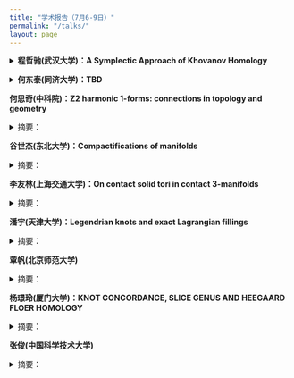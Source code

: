 ```yaml
---
title: "学术报告（7月6-9日）"
permalink: "/talks/"
layout: page
---
```


<p>
<details>
<summary><b>程哲驰(武汉大学)：A Symplectic Approach of Khovanov Homology
</b></summary>
摘要：There are many different approaches of Khovanov homology. As for this talk, we will mainly be interested in a version from symplectic geometry, called symplectic Khovanov homology.  It is conjecturally isomorphic to Khovanov homology. In 2020, Abouzaid and Smith proved this conjecture over characteristic-zero fields, while the more general cases remain open. In this talk, we start with comparing the gradings on symplectic Khovanov homology and Khovanov homology, and then discuss some recent progress on the conjecture.
</details>
</p> 

<p>
<details>
<summary><b>何东泰(同济大学)：TBD
</b></summary>
摘要：TBD
</details>
</p> 

<p><b>何思奇(中科院)：Z2 harmonic 1-forms: connections in topology and geometry</b>
 <details>
<summary>摘要：</summary>
Z2 harmonic spinors and forms extend the concept of quadratic differentials on Riemann surfaces to higher dimensions, creating significant links with gauge theory, low-dimensional topology, and calibrated geometry. According to Taubes, Z2 harmonic 1-forms serve as essential boundaries in various gauge theory equations, particularly in the context of flat SL(2,C) connections. In the first session, we will provide an overview of this field, highlighting contributions from Takahashi, Parker, Walpuski, Doan, Donaldson, Haydys, Mazzeo, Chen, and others. The second session will address a challenge question posed by Taubes-Wu concerning the existence and rigidity of the tangent cone model for Z2 harmonic 1-forms. We will discuss the application of finite group representation theory to this problem.
</details>
</p> 


<p><b>谷世杰(东北大学)：Compactifications of manifolds</b>
  <details>
 <summary>摘要：</summary> In 1966, Larry Siebenmann once mused that his work (PhD thesis) was initiated at a time "when 'respectable' geometric topology was necessarily compact." That attitude has long since faded; today's topological landscape is filled with research in which noncompact spaces are primary objects. However, major successes in compactifying manifolds included here are fundamental to manifold topology: Stallings' characterization of Euclidean spaces, Siebenmann's collaring theorem, and our recent Gu-Guilbault's manifold completion theorem. In the first part, I will provide quick access to some of these results by weaving them together with common interpretations. In the second part, I will introduce several open questions on this topic. I will focus on clarifying the relationship between pseudo-collarability and Z-compactifiability, two main extensions on completable manifolds. I will construct counterexamples to the statement that Z-compactifiability implies pseudo-collarability. The constructions are based on knot theory and 4D topology. If time permits, I’ll show the reverse statement holds for manifolds of dimension at least six, i.e., pseudo-collarability implies Z-compactifiability.
 </details>
</p> 
 
<p><b>李友林(上海交通大学)：On contact solid tori in contact 3-manifolds</b>
 <details>
<summary>摘要：</summary>
Contact solid tori in contact 3-manifolds are closely related to Legendrian knots and Legendrian cable knots. In this talk, I will present several recent results concerning contact solid tori in contact 3-manifolds. This is joint work in progress with John Etnyre and Bulent Tosun.
  <br>
  预备报告题目：Convex surfaces in contact 3-manifolds  <br>
  预备报告摘要：Convex surface theory is an essential tool in studying contact 3-manifolds. In this talk, I will briefly introduce the convex surface theory and demonstrate how it is used to study tight contact structures.
</details>
</p> 
 
<p><b>潘宇(天津大学)：Legendrian knots and exact Lagrangian fillings</b>
   <details>
<summary>摘要：</summary> Exact Lagrangian surfaces are important objects in the derived Fukaya category. Augmentations are objects of the augmentation category, which is the contact analog of the Fukaya category. In this talk, we discuss various relations between augmentations and exact Lagrangian surfaces. On one hand, we use augmentations to build obstructions for exact Lagrangian cobordisms. On the other hand, we realize augmentations, which is an algebraic object, fully geometrically via exact Lagrangian surfaces.
</details>
</p> 

<p><b>覃帆(北京师范大学)</b>
 <details>
<summary>摘要：</summary>
TBD
</details>
</p> 

<p><b>杨璟玲(厦门大学)：KNOT CONCORDANCE, SLICE GENUS AND HEEGAARD FLOER HOMOLOGY </b>
  <details>
 <summary>摘要：</summary>
 In this talk, we will discuss the 4-dimensional properties of knots, knot concordance and knot slice genus, which play central roles in low-dimensional topology. Heegaard Floer ho- mology has proved to be an effective tool in studying low-dimensional topology, particularly in advancing the understanding of knot concordance. We will begin with an expository introduction to some elementary notions, followed by a review of results in knot concordance stemming from Heegaard Floer theory. We will also discuss our recent progress in this field. This is a joint work with Zhongtao Wu. 
</details>
</p> 

<p><b>张俊(中国科学技术大学)</b>
 <details>
<summary>摘要：</summary>
TBD
</details>
</p> 
